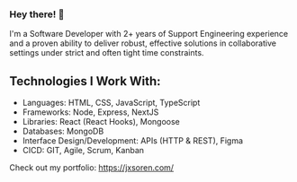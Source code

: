 ### Hey there! 👋

I'm a Software Developer with 2+ years of Support Engineering experience and a proven ability to deliver robust, effective solutions in collaborative settings under strict and often tight time constraints. 

## Technologies I Work With:

- Languages: HTML, CSS, JavaScript, TypeScript
- Frameworks: Node, Express, NextJS
- Libraries: React (React Hooks), Mongoose
- Databases: MongoDB
- Interface Design/Development: APIs (HTTP & REST), Figma
- CICD: GIT, Agile, Scrum, Kanban

Check out my portfolio: <a href="https://jxsoren.com/" target="_blank">https://jxsoren.com/</a>
